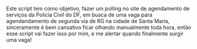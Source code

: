Este script tem como objetivo, fazer um polling no site de agendamento de serviços da Polícia Civil do DF,
em busca de uma vaga para agendandamento de segunda via de RG na cidade de Santa Maria, sinceramente é bem 
cansativo ficar olhando manualmente toda hora, então esse script vai fazer isso por mim, e me alertar quando
finalmente surgir uma vaga!